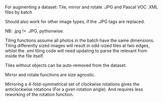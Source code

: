 For augmenting a dataset: Tile, mirror and rotate .JPG and Pascal VOC .XML files by batch

Should also work for other image types, if the .JPG tags are replaced.  

NB: .jpg != .JPG, pythonwise.

Tiling functions assume all photos in the batch have the same dimensions.  Tiling differently sized images will result in odd-sized tiles at two edges, whilst the .xml tiling code will need updating to parse the relevant from inside the file itself.

Tiles without objects can be auto-removed from the dataset.

Mirror and rotate functions are size agnostic.

Mirroring a 4-fold-symmetrical set of clockwise rotations gives the anticlockwise rotations (For a gven rotation angle). And requires less reworking of the rotation function.
